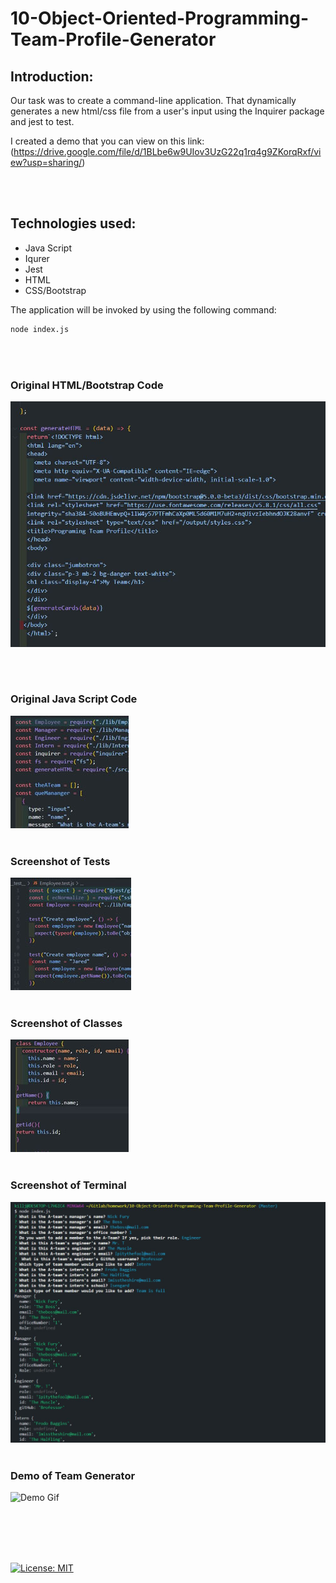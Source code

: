 # 10-Object-Oriented-Programming-Team-Profile-Generator
## Introduction:
Our task was to create a command-line application. That dynamically generates a new html/css file from a user's input using the Inquirer package and jest to test.

I created a demo that you can view on this link:
 (https://drive.google.com/file/d/1BLbe6w9UIov3UzG22q1rq4g9ZKorqRxf/view?usp=sharing/)

<br>
<br>


## Technologies used:

* Java Script
* Iqurer
* Jest
* HTML
* CSS/Bootstrap


The application will be invoked by using the following command:
```bash
node index.js
```
<br>
<br>

### Original HTML/Bootstrap  Code
![screenshot](img/htmlthumb.JPG)

<br>
<br>

### Original Java Script  Code
![screenshot](img/jsthumb.jpg)
<br>
<br>

### Screenshot of Tests
![screenshot](img/testthumb.jpg)
<br>
<br>

### Screenshot of Classes
![screenshot](img/classthumb.jpg)
<br>
<br>

### Screenshot of Terminal
![screenshot](img/terminal.JPG)
<br>
<br>

### Demo of Team Generator
![Demo Gif](img/Ateam.gif)

<br>
<br>
<br>
<br>

[![License: MIT](https://img.shields.io/badge/License-MIT-yellow.svg)](https://opensource.org/licenses/MIT)




